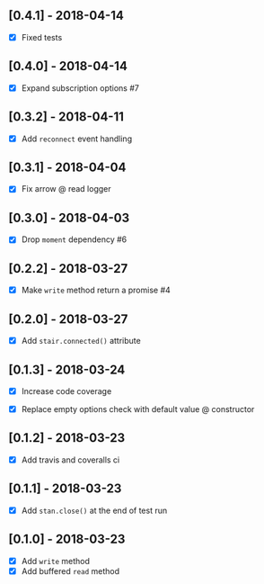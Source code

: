 [0.4.1] - 2018-04-14
--------------------
- [x] Fixed tests


[0.4.0] - 2018-04-14
--------------------
- [x] Expand subscription options #7


[0.3.2] - 2018-04-11
--------------------
- [x] Add `reconnect` event handling


[0.3.1] - 2018-04-04
--------------------
- [x] Fix arrow @ read logger


[0.3.0] - 2018-04-03
--------------------
- [x] Drop `moment` dependency #6


[0.2.2] - 2018-03-27
--------------------
- [x] Make `write` method return a promise #4


[0.2.0] - 2018-03-27
--------------------
- [x] Add `stair.connected()` attribute


[0.1.3] - 2018-03-24
--------------------
- [x] Increase code coverage
- [x] Replace empty options check with default value @ constructor


[0.1.2] - 2018-03-23
--------------------
- [x] Add travis and coveralls ci


[0.1.1] - 2018-03-23
--------------------
- [x] Add `stan.close()` at the end of test run


[0.1.0] - 2018-03-23
--------------------
- [x] Add `write` method
- [x] Add buffered `read` method
